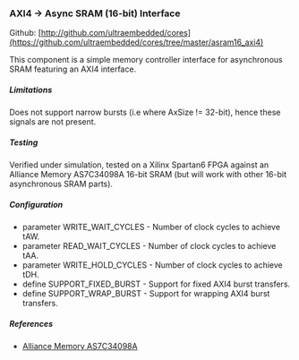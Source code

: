 ### AXI4 -> Async SRAM (16-bit) Interface

Github:   [http://github.com/ultraembedded/cores](https://github.com/ultraembedded/cores/tree/master/asram16_axi4)

This component is a simple memory controller interface for asynchronous SRAM featuring an AXI4 interface.

##### Limitations
Does not support narrow bursts (i.e where AxSize != 32-bit), hence these signals are not present.

##### Testing
Verified under simulation, tested on a Xilinx Spartan6 FPGA against an Alliance Memory AS7C34098A 16-bit SRAM (but will work with other 16-bit asynchronous SRAM parts).

##### Configuration
* parameter WRITE_WAIT_CYCLES - Number of clock cycles to achieve tAW.
* parameter READ_WAIT_CYCLES - Number of clock cycles to achieve tAA.
* parameter WRITE_HOLD_CYCLES - Number of clock cycles to achieve tDH.
* define SUPPORT_FIXED_BURST - Support for fixed AXI4 burst transfers.
* define SUPPORT_WRAP_BURST - Support for wrapping AXI4 burst transfers.

##### References
* [Alliance Memory AS7C34098A](https://www.alliancememory.com/datasheets/as7c34098a)
